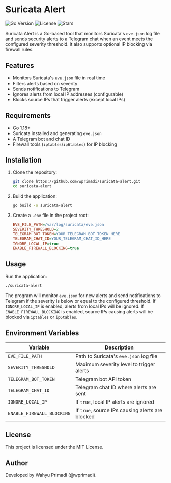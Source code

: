 # Suricata Alert

![Go Version](https://img.shields.io/github/go-mod/go-version/wprimadi/suricata-alert)
![License](https://img.shields.io/github/license/wprimadi/suricata-alert)
![Stars](https://img.shields.io/github/stars/wprimadi/suricata-alert?style=social)

Suricata Alert is a Go-based tool that monitors Suricata's `eve.json` log file and sends security alerts to a Telegram chat when an event meets the configured severity threshold. It also supports optional IP blocking via firewall rules.

## Features
- Monitors Suricata's `eve.json` file in real time
- Filters alerts based on severity
- Sends notifications to Telegram
- Ignores alerts from local IP addresses (configurable)
- Blocks source IPs that trigger alerts (except local IPs)

## Requirements
- Go 1.18+
- Suricata installed and generating `eve.json`
- A Telegram bot and chat ID
- Firewall tools (`iptables`/`ip6tables`) for IP blocking

## Installation

1. Clone the repository:
   ```sh
   git clone https://github.com/wprimadi/suricata-alert.git
   cd suricata-alert
   ```
2. Build the application:
   ```sh
   go build -o suricata-alert
   ```
3. Create a `.env` file in the project root:
   ```ini
   EVE_FILE_PATH=/var/log/suricata/eve.json
   SEVERITY_THRESHOLD=2
   TELEGRAM_BOT_TOKEN=YOUR_TELEGRAM_BOT_TOKEN_HERE
   TELEGRAM_CHAT_ID=YOUR_TELEGRAM_CHAT_ID_HERE
   IGNORE_LOCAL_IP=true
   ENABLE_FIREWALL_BLOCKING=true
   ```

## Usage

Run the application:
```sh
./suricata-alert
```
The program will monitor `eve.json` for new alerts and send notifications to Telegram if the severity is below or equal to the configured threshold. If `IGNORE_LOCAL_IP` is enabled, alerts from local IPs will be ignored. If `ENABLE_FIREWALL_BLOCKING` is enabled, source IPs causing alerts will be blocked via `iptables` or `ip6tables`.

## Environment Variables
| Variable                 | Description                                          |
|--------------------------|------------------------------------------------------|
| `EVE_FILE_PATH`         | Path to Suricata's `eve.json` log file              |
| `SEVERITY_THRESHOLD`    | Maximum severity level to trigger alerts            |
| `TELEGRAM_BOT_TOKEN`    | Telegram bot API token                              |
| `TELEGRAM_CHAT_ID`      | Telegram chat ID where alerts are sent              |
| `IGNORE_LOCAL_IP`       | If `true`, local IP alerts are ignored              |
| `ENABLE_FIREWALL_BLOCKING` | If `true`, source IPs causing alerts are blocked  |

## License
This project is licensed under the MIT License.

## Author
Developed by Wahyu Primadi (@wprimadi).
